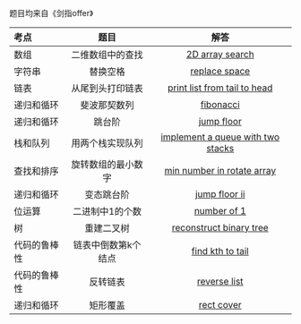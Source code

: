 题目均来自《剑指offer》

| **考点** | 题目 |解答|
| :--- | :---: |:---: |
| 数组 | 二维数组中的查找 |[2D array search](https://github.com/steveLauwh/Algorithms/blob/master/sfo/1.%202D%20array%20search.md)|
| 字符串 | 替换空格 |[replace space](https://github.com/steveLauwh/Algorithms/blob/master/sfo/2.%20replace%20space.md)|
|链表|从尾到头打印链表|[print list from tail to head](https://github.com/steveLauwh/Algorithms/blob/master/sfo/3.%20print%20list%20from%20tail%20to%20head.md)|
|递归和循环|斐波那契数列|[fibonacci](https://github.com/steveLauwh/Algorithms/blob/master/sfo/4.%20fibonacci.md)|
|递归和循环|跳台阶|[jump floor](https://github.com/steveLauwh/Algorithms/blob/master/sfo/5.%20jump%20floor.md)|
|栈和队列|用两个栈实现队列|[implement a queue with two stacks](https://github.com/steveLauwh/Algorithms/blob/master/sfo/6.%20implement%20a%20queue%20with%20two%20stacks.md)|
|查找和排序|旋转数组的最小数字|[min number in rotate array](https://github.com/steveLauwh/Algorithms/blob/master/sfo/7.%20min%20number%20in%20rotate%20array.md)|
|递归和循环|变态跳台阶|[jump floor ii](https://github.com/steveLauwh/Algorithms/blob/master/sfo/8.%20jump%20floor%20ii.md)|
|位运算|二进制中1的个数|[number of 1](https://github.com/steveLauwh/Algorithms/blob/master/sfo/9.%20number%20of%201.md)|
|树|重建二叉树|[reconstruct binary tree](https://github.com/steveLauwh/Algorithms/blob/master/sfo/10.%20reconstruct%20binary%20tree.md)|
|代码的鲁棒性|链表中倒数第k个结点|[find kth to tail](https://github.com/steveLauwh/Algorithms/blob/master/sfo/11.%20find%20kth%20to%20tail.md)|
|代码的鲁棒性|反转链表|[reverse list](https://github.com/steveLauwh/Algorithms/blob/master/sfo/12.%20reverse%20list.md)|
|递归和循环|矩形覆盖|[rect cover](https://github.com/steveLauwh/Algorithms/blob/master/sfo/13.%20rect%20cover.md)|
